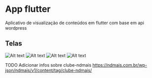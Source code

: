 # App flutter

Aplicativo de visualização de conteúdos em flutter com base em api wordpress

## Telas
![Alt text](assets/screen/screen_01.jpg.jpg?raw=true "")
![Alt text](assets/screen/screen_02.jpg.jpg?raw=true "")
![Alt text](assets/screen/screen_03.jpg.jpg?raw=true "")
![Alt text](assets/screen/screen_04.jpg.jpg?raw=true "")


TODO
Adicionar infos sobre clube-ndmais
https://ndmais.com.br/wp-json/ndmais/v1/content/tag/clube-ndmais/